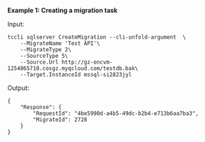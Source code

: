 **Example 1: Creating a migration task**



Input: 

```
tccli sqlserver CreateMigration --cli-unfold-argument  \
    --MigrateName 'Test API'\
    --MigrateType 2\
    --SourceType 5\
    --Source.Url http://gz-oncvm-1254065710.cosgz.myqcloud.com/testdb.bak\
    --Target.InstanceId mssql-si2823jyl
```

Output: 
```
{
    "Response": {
        "RequestId": "4be5990d-a4b5-49dc-b2b4-e713b6aa7ba3",
        "MigrateId": 2728
    }
}
```

